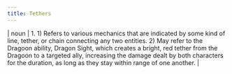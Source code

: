 ```yaml
---
title: Tethers
---
```

| noun | 1.  	1) Refers to various mechanics that are indicated by some kind of line, tether, or chain connecting any two entities. 2) May refer to the Dragoon ability, Dragon Sight, which creates a bright, red tether from the Dragoon to a targeted ally, increasing the damage dealt by both characters for the duration, as long as they stay within range of one another.	|